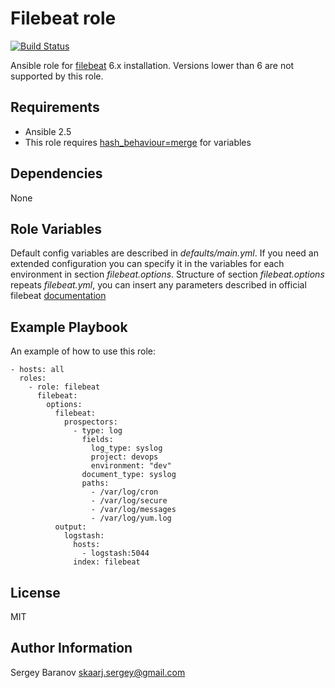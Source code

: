 Filebeat role
=========
[![Build Status](https://api.travis-ci.org/skarj/ansible-role-filebeat.svg?branch=master)](https://travis-ci.org/skarj/ansible-role-filebeat)

Ansible role for [filebeat](https://www.elastic.co/products/beats/filebeat) 6.x installation.
Versions lower than 6 are not supported by this role.

Requirements
------------

* Ansible 2.5
* This role requires [hash_behaviour=merge](http://docs.ansible.com/ansible/latest/reference_appendices/config.html#default-hash-behaviour) for variables


Dependencies
------------

None


Role Variables
--------------

Default config variables are described in *defaults/main.yml*.
If you need an extended configuration you can specify it in the variables for each environment in section *filebeat.options*.
Structure of section *filebeat.options* repeats *filebeat.yml*, you can insert any parameters described in official filebeat [documentation](https://www.elastic.co/guide/en/beats/filebeat/current/filebeat-configuration-details.html)


Example Playbook
----------------

An example of how to use this role:

    - hosts: all
      roles:
        - role: filebeat
          filebeat:
            options:
              filebeat:
                prospectors:
                  - type: log
                    fields:
                      log_type: syslog
                      project: devops
                      environment: "dev"
                    document_type: syslog
                    paths:
                      - /var/log/cron
                      - /var/log/secure
                      - /var/log/messages
                      - /var/log/yum.log
              output:
                logstash:
                  hosts:
                    - logstash:5044
                  index: filebeat


License
-------

MIT


Author Information
------------------

Sergey Baranov <skaarj.sergey@gmail.com>

